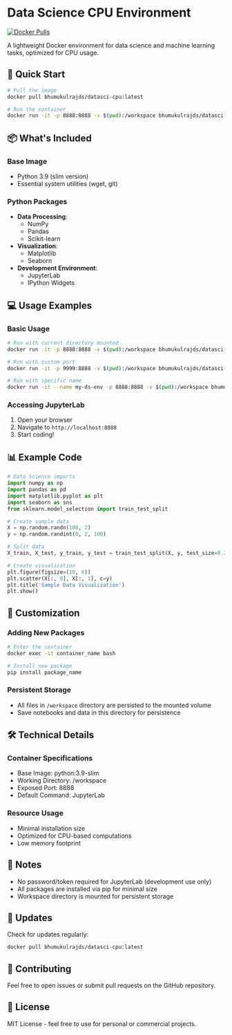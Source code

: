 # Data Science CPU Environment

[![Docker Pulls](https://img.shields.io/docker/pulls/bhumukulrajds/datasci-cpu.svg)](https://hub.docker.com/r/bhumukulrajds/datasci-cpu/)

A lightweight Docker environment for data science and machine learning tasks, optimized for CPU usage.

## 🚀 Quick Start

```bash
# Pull the image
docker pull bhumukulrajds/datasci-cpu:latest

# Run the container
docker run -it -p 8888:8888 -v $(pwd):/workspace bhumukulrajds/datasci-cpu
```

## 📦 What's Included

### Base Image
- Python 3.9 (slim version)
- Essential system utilities (wget, git)

### Python Packages
- **Data Processing**: 
  - NumPy
  - Pandas
  - Scikit-learn
- **Visualization**: 
  - Matplotlib
  - Seaborn
- **Development Environment**: 
  - JupyterLab
  - IPython Widgets

## 💻 Usage Examples

### Basic Usage
```bash
# Run with current directory mounted
docker run -it -p 8888:8888 -v $(pwd):/workspace bhumukulrajds/datasci-cpu

# Run with custom port
docker run -it -p 9999:8888 -v $(pwd):/workspace bhumukulrajds/datasci-cpu

# Run with specific name
docker run -it --name my-ds-env -p 8888:8888 -v $(pwd):/workspace bhumukulrajds/datasci-cpu
```

### Accessing JupyterLab
1. Open your browser
2. Navigate to `http://localhost:8888`
3. Start coding!

## 📊 Example Code

```python
# Data Science imports
import numpy as np
import pandas as pd
import matplotlib.pyplot as plt
import seaborn as sns
from sklearn.model_selection import train_test_split

# Create sample data
X = np.random.randn(100, 2)
y = np.random.randint(0, 2, 100)

# Split data
X_train, X_test, y_train, y_test = train_test_split(X, y, test_size=0.2)

# Create visualization
plt.figure(figsize=(10, 6))
plt.scatter(X[:, 0], X[:, 1], c=y)
plt.title('Sample Data Visualization')
plt.show()
```

## 🔧 Customization

### Adding New Packages
```bash
# Enter the container
docker exec -it container_name bash

# Install new package
pip install package_name
```

### Persistent Storage
- All files in `/workspace` directory are persisted to the mounted volume
- Save notebooks and data in this directory for persistence

## 🛠️ Technical Details

### Container Specifications
- Base Image: python:3.9-slim
- Working Directory: /workspace
- Exposed Port: 8888
- Default Command: JupyterLab

### Resource Usage
- Minimal installation size
- Optimized for CPU-based computations
- Low memory footprint

## 📝 Notes
- No password/token required for JupyterLab (development use only)
- All packages are installed via pip for minimal size
- Workspace directory is mounted for persistent storage

## 🔄 Updates
Check for updates regularly:
```bash
docker pull bhumukulrajds/datasci-cpu:latest
```

## 🤝 Contributing
Feel free to open issues or submit pull requests on the GitHub repository.

## 📜 License
MIT License - feel free to use for personal or commercial projects. 
